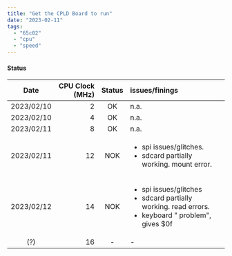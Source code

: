 ```yaml
---
title: "Get the CPLD Board to run"
date: "2023-02-11"
tags:
  - "65c02"
  - "cpu"
  - "speed"
---
```


#### Status
| Date | CPU Clock (MHz) | Status | issues/finings |
|:--:|-:|:-:|:-|
| 2023/02/10 | 2 | OK | n.a.|
| 2023/02/10 | 4 | OK | n.a.|
| 2023/02/11 | 8 | OK | n.a.|
| 2023/02/11 | 12 | NOK | <ul><li>spi issues/glitches.</li><li>sdcard partially working. mount error.</li></ul> |
| 2023/02/12 | 14 | NOK | <ul><li>spi issues/glitches</li><li>sdcard partially working. read errors.</li><li>keyboard "<enter key> problem", gives $0f</li> |
| (?) | 16 | - | - |

